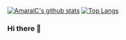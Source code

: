 [![AmaralC's github stats](https://github-readme-stats.vercel.app/api?username=amaralc)](https://github.com/anuraghazra/github-readme-stats)
[![Top Langs](https://github-readme-stats.vercel.app/api/top-langs/?username=amaralc)](https://github.com/anuraghazra/github-readme-stats)
### Hi there 👋

<!--
**amaralc/amaralc** is a ✨ _special_ ✨ repository because its `README.md` (this file) appears on your GitHub profile.

Here are some ideas to get you started:

- 🔭 I’m currently working on ...
- 🌱 I’m currently learning ...
- 👯 I’m looking to collaborate on ...
- 🤔 I’m looking for help with ...
- 💬 Ask me about ...
- 📫 How to reach me: ...
- 😄 Pronouns: ...
- ⚡ Fun fact: ...
-->
